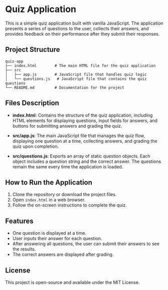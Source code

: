 # Quiz Application

This is a simple quiz application built with vanilla JavaScript. The application presents a series of questions to the user, collects their answers, and provides feedback on their performance after they submit their responses.

## Project Structure

```
quiz-app
├── index.html        # The main HTML file for the quiz application
├── src
│   ├── app.js        # JavaScript file that handles quiz logic
│   └── questions.js   # JavaScript file that contains the quiz questions
└── README.md         # Documentation for the project
```

## Files Description

- **index.html**: Contains the structure of the quiz application, including HTML elements for displaying questions, input fields for answers, and buttons for submitting answers and grading the quiz.

- **src/app.js**: The main JavaScript file that manages the quiz flow, displaying one question at a time, collecting answers, and grading the quiz upon completion.

- **src/questions.js**: Exports an array of static question objects. Each object includes a question string and the correct answer. The questions remain the same every time the application is loaded.

## How to Run the Application

1. Clone the repository or download the project files.
2. Open `index.html` in a web browser.
3. Follow the on-screen instructions to complete the quiz.

## Features

- One question is displayed at a time.
- User inputs their answer for each question.
- After answering all questions, the user can submit their answers to see the results.
- The correct answers are displayed after grading.

## License

This project is open-source and available under the MIT License.